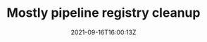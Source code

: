---
date: '2021-09-16T16:00:13Z'
link: https://github.com/sscu-budapest/sscutils/releases/tag/v0.0.3
release_id: 49689510
repo:
  description: Utility functions for the dataset and research project templates
  link: https://github.com/sscu-budapest/sscutils
  name: sscutils
  topic:
    name: Research Software
    plural: Research Software
    topic_id: research-software
tag: v0.0.3
title: Mostly pipeline registry cleanup
topic:
  name: Research Software
  plural: Research Software
  topic_id: research-software
---